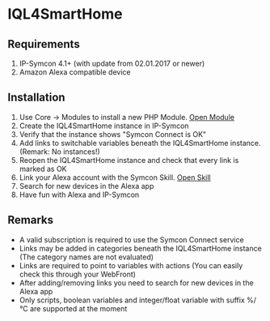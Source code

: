# IQL4SmartHome

## Requirements

1. IP-Symcon 4.1+ (with update from 02.01.2017 or newer)
2. Amazon Alexa compatible device

## Installation

1. Use Core -> Modules to install a new PHP Module. [Open Module](https://github.com/IQLiving/IQL4Symcon)
2. Create the IQL4SmartHome instance in IP-Symcon
3. Verify that the instance shows "Symcon Connect is OK"
4. Add links to switchable variables beneath the IQL4SmartHome instance. (Remark: No instances!)
5. Reopen the IQL4SmartHome instance and check that every link is marked as OK
6. Link your Alexa account with the Symcon Skill. [Open Skill](http://alexa.amazon.de/spa/index.html#skills/dp/B01MY4T8EN/?ref=skill_dsk_skb_sr_0)
7. Search for new devices in the Alexa app
8. Have fun with Alexa and IP-Symcon

## Remarks

- A valid subscription is required to use the Symcon Connect service
- Links may be added in categories beneath the IQL4SmartHome instance (The category names are not evaluated)
- Links are required to point to variables with actions (You can easily check this through your WebFront)
- After adding/removing links you need to search for new devices in the Alexa app
- Only scripts, boolean variables and integer/float variable with suffix %/°C are supported at the moment